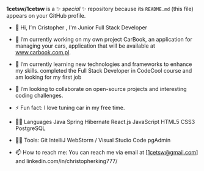**1cetsw/1cetsw** is a ✨ _special_ ✨ repository because its `README.md` (this file) appears on your GitHub profile.

- 👋 Hi, I’m Cristopher , I'm Junior Full Stack Developer
- 🔭 I’m currently working on my own project CarBook, an application for managing your cars, application that will be available at www.carbook.com.pl.
- 🌱 I’m currently learning new technologies and frameworks to enhance my skills.
 completed the Full Stack Developer in CodeCool course and am looking for my first job 
- 👯 I’m looking to collaborate on open-source projects and interesting coding challenges.
- ⚡ Fun fact: I love tuning car in my free time.

- 🐱‍🏍 Languages 
  Java Spring Hibernate
  React.js JavaScript HTML5 CSS3
  PostgreSQL

-  🐱‍🏍 Tools:
     Git
     IntelliJ
     WebStorm / Visual Studio Code
     pgAdmin

- 📫 How to reach me: You can reach me via email at [1cetsw@gmail.com] and linkedin.com/in/christopherking777/
